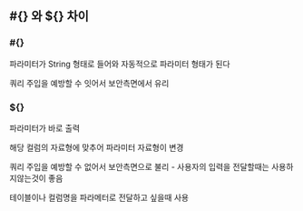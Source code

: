 ## #{} 와 ${} 차이

### #{}

파라미터가 String 형태로 들어와 자동적으로 파라미터 형태가 된다

쿼리 주입을 예방할 수 잇어서 보안측면에서 유리



### ${}

파라미터가 바로 출력

해당 컬럼의 자료형에 맞추어 파라미터 자료형이 변경

쿼리 주입을 예방할 수 없어서 보안측면으로 불리 - 사용자의 입력을 전달할때는 사용하지않는것이 좋음

테이블이나 컬럼명을 파라메터로 전달하고 싶을때 사용

